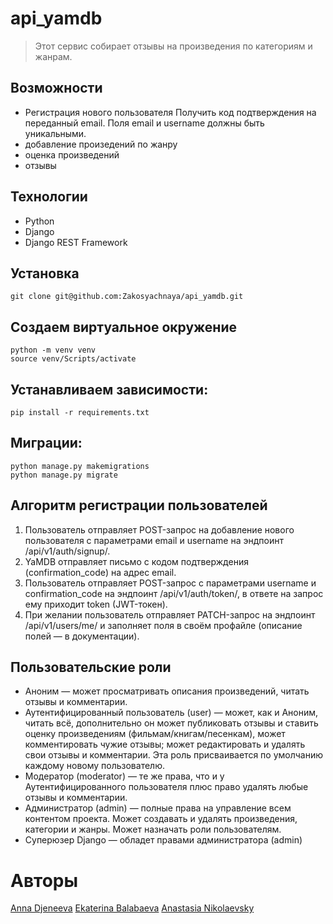 # api_yamdb

> Этот сервис собирает отзывы на произведения по категориям и жанрам.

## Возможности
- Регистрация нового пользователя
Получить код подтверждения на переданный email. Поля email и username должны быть уникальными.
- добавление произедений по жанру
- оценка произведений
- отзывы

## Технологии
- Python 
- Django 
- Django REST Framework



## Установка
```
git clone git@github.com:Zakosyachnaya/api_yamdb.git
```
## Cоздаем виртуальное окружение
```
python -m venv venv 
source venv/Scripts/activate 
```
## Устанавливаем зависимости:
```
pip install -r requirements.txt 
```
## Миграции:
```
python manage.py makemigrations 
python manage.py migrate 
```



## Алгоритм регистрации пользователей
1. Пользователь отправляет POST-запрос на добавление нового пользователя с параметрами email и username на эндпоинт /api/v1/auth/signup/.
2. YaMDB отправляет письмо с кодом подтверждения (confirmation_code) на адрес email.
3. Пользователь отправляет POST-запрос с параметрами username и confirmation_code на эндпоинт /api/v1/auth/token/, в ответе на запрос ему приходит token (JWT-токен).
4. При желании пользователь отправляет PATCH-запрос на эндпоинт /api/v1/users/me/ и заполняет поля в своём профайле (описание полей — в документации).

## Пользовательские роли
- Аноним — может просматривать описания произведений, читать отзывы и комментарии.
- Аутентифицированный пользователь (user) — может, как и Аноним, читать всё, дополнительно он может публиковать отзывы и ставить оценку произведениям (фильмам/книгам/песенкам), может комментировать чужие отзывы; может редактировать и удалять свои отзывы и комментарии. Эта роль присваивается по умолчанию каждому новому пользователю.
- Модератор (moderator) — те же права, что и у Аутентифицированного пользователя плюс право удалять любые отзывы и комментарии.
- Администратор (admin) — полные права на управление всем контентом проекта. Может создавать и удалять произведения, категории и жанры. Может назначать роли пользователям.
- Суперюзер Django — обладет правами администратора (admin)

# Авторы
[Anna Djeneeva](https://github.com/annadjen)
[Ekaterina Balabaeva](https://github.com/ekblb)
[Anastasia Nikolaevsky](https://github.com/Zakosyachnaya)

